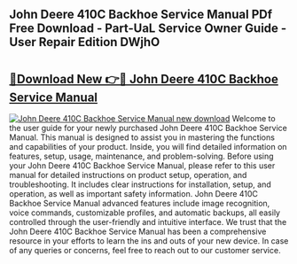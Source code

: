 ## John Deere 410C Backhoe Service Manual PDf Free Download - Part-UaL Service Owner Guide - User Repair Edition DWjhO

# <h2><a href="http://bc93763.oget.top/?id=John+Deere+410C+Backhoe+Service+Manual">🔗Download New 👉🔴 John Deere 410C Backhoe Service Manual</a></h2>

[![John Deere 410C Backhoe Service Manual new download](https://i.imgur.com/5g1atiW.png)](http://bc93763.oget.top/?id=John+Deere+410C+Backhoe+Service+Manual)
Welcome to the user guide for your newly purchased John Deere 410C Backhoe Service Manual. This manual is designed to assist you in mastering the functions and capabilities of your product. Inside, you will find detailed information on features, setup, usage, maintenance, and problem-solving. Before using your John Deere 410C Backhoe Service Manual, please refer to this user manual for detailed instructions on product setup, operation, and troubleshooting. It includes clear instructions for installation, setup, and operation, as well as important safety information. John Deere 410C Backhoe Service Manual advanced features include image recognition, voice commands, customizable profiles, and automatic backups, all easily controlled through the user-friendly and intuitive interface. We trust that the John Deere 410C Backhoe Service Manual has been a comprehensive resource in your efforts to learn the ins and outs of your new device. In case of any queries or concerns, feel free to reach out to our customer service.
